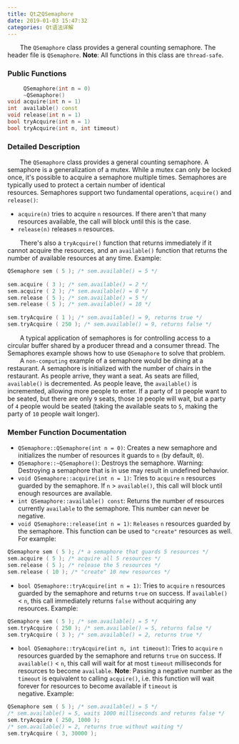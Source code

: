 ```yaml
---
title: Qt之QSemaphore
date: 2019-01-03 15:47:32
categories: Qt语法详解
---
```

&emsp;&emsp;The `QSemaphore` class provides a general counting semaphore. The header file is `QSemaphore`. **Note**: All functions in this class are `thread-safe`.

### Public Functions

``` cpp
     QSemaphore(int n = 0)
     ~QSemaphore()
void acquire(int n = 1)
int  available() const
void release(int n = 1)
bool tryAcquire(int n = 1)
bool tryAcquire(int n, int timeout)
```

### Detailed Description

&emsp;&emsp;The `QSemaphore` class provides a general counting semaphore. A semaphore is a generalization of a mutex. While a mutex can only be locked once, it's possible to acquire a semaphore multiple times. Semaphores are typically used to protect a certain number of identical resources. Semaphores support two fundamental operations, `acquire()` and `release()`:

- `acquire(n)` tries to acquire `n` resources. If there aren't that many resources available, the call will block until this is the case.
- `release(n)` releases `n` resources.

&emsp;&emsp;There's also a `tryAcquire()` function that returns immediately if it cannot acquire the resources, and an `available()` function that returns the number of available resources at any time. Example:

``` cpp
QSemaphore sem ( 5 ); /* sem.available() = 5 */
​
sem.acquire ( 3 ); /* sem.available() = 2 */
sem.acquire ( 2 ); /* sem.available() = 0 */
sem.release ( 5 ); /* sem.available() = 5 */
sem.release ( 5 ); /* sem.available() = 10 */
​
sem.tryAcquire ( 1 ); /* sem.available() = 9, returns true */
sem.tryAcquire ( 250 ); /* sem.available() = 9, returns false */
```

&emsp;&emsp;A typical application of semaphores is for controlling access to a circular buffer shared by a producer thread and a consumer thread. The Semaphores example shows how to use `QSemaphore` to solve that problem.
&emsp;&emsp;A `non-computing` example of a semaphore would be dining at a restaurant. A semaphore is initialized with the number of chairs in the restaurant. As people arrive, they want a seat. As seats are filled, `available()` is decremented. As people leave, the `available()` is incremented, allowing more people to enter. If a party of `10` people want to be seated, but there are only `9` seats, those `10` people will wait, but a party of `4` people would be seated (taking the available seats to `5`, making the party of `10` people wait longer).

### Member Function Documentation

- `QSemaphore::QSemaphore(int n = 0)`: Creates a new semaphore and initializes the number of resources it guards to `n` (by default, `0`).
- `QSemaphore::~QSemaphore()`: Destroys the semaphore. Warning: Destroying a semaphore that is in use may result in undefined behavior.
- `void QSemaphore::acquire(int n = 1)`: Tries to `acquire` `n` resources guarded by the semaphore. If `n` > `available()`, this call will block until enough resources are available.
- `int QSemaphore::available() const`: Returns the number of resources currently `available` to the semaphore. This number can never be negative.
- `void QSemaphore::release(int n = 1)`: `Releases` `n` resources guarded by the semaphore. This function can be used to `"create"` resources as well. For example:

``` cpp
QSemaphore sem ( 5 ); /* a semaphore that guards 5 resources */
sem.acquire ( 5 ); /* acquire all 5 resources */
sem.release ( 5 ); /* release the 5 resources */
sem.release ( 10 ); /* "create" 10 new resources */
```

- `bool QSemaphore::tryAcquire(int n = 1)`: Tries to `acquire` `n` resources guarded by the semaphore and returns `true` on success. If `available()` < `n`, this call immediately returns `false` without acquiring any resources. Example:

``` cpp
QSemaphore sem ( 5 ); /* sem.available() = 5 */
sem.tryAcquire ( 250 ); /* sem.available() = 5, returns false */
sem.tryAcquire ( 3 ); /* sem.available() = 2, returns true */
```

- `bool QSemaphore::tryAcquire(int n, int timeout)`: Tries to `acquire` `n` resources guarded by the semaphore and returns `true` on success. If `available()` < `n`, this call will wait for at most `timeout` milliseconds for resources to become `available`. **Note**: Passing a negative number as the `timeout` is equivalent to calling `acquire()`, i.e. this function will wait forever for resources to become available if `timeout` is negative. Example:

``` cpp
QSemaphore sem ( 5 ); /* sem.available() = 5 */
/* sem.available() = 5, waits 1000 milliseconds and returns false */
sem.tryAcquire ( 250, 1000 );
/* sem.available() = 2, returns true without waiting */
sem.tryAcquire ( 3, 30000 );
```
